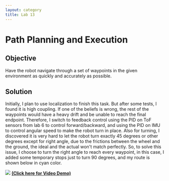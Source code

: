 ```yaml
---
layout: category
title: Lab 13
---
```


# Path Planning and Execution

## Objective
Have the robot navigate through a set of waypoints in the given environment as quickly and accurately as possible.

## Solution
Initially, I plan to use localization to finish this task. But after some tests, I found it is high coupling. If one of the beliefs is wrong, the rest of the waypoints would have a heavy drift and be unable to reach the final endpoint. Therefore, I switch to feedback control using the PID on ToF sensors from lab 6 to control forward/backward, and using the PID on IMU to control angular speed to make the robot turn in place. Also for turning, I discovered it is very hard to let the robot turn exactly 45 degrees or other degrees except for right angle, due to the frictions between the wheel and the ground, the ideal and the actual won't match perfectly. So, to solve this issue, I choose to turn the right angle to reach every waypoint, in this case, I added some temporary stops just to turn 90 degrees, and my route is shown below in cyan color.

![](https://github.com/soulkun/ECE5960-Fast-Robots/raw/main/labs/13/route.jpg)
**[(Click here for Video Demo)](https://youtu.be/vXTa4QqsIEo)**
